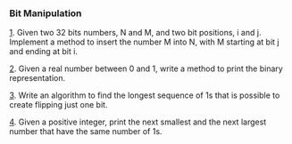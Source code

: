 ### Bit Manipulation

[1](https://github.com/rafaelsfrr/Algorithms-Java/blob/master/src/local/exercises/bit/InsertionOfBits.java). Given two 32 bits numbers, N and M, and two bit positions, i and j. Implement a method to insert the number M into N, with M starting at bit j and ending at bit i. 

[2](https://github.com/rafaelsfrr/Algorithms-Java/blob/master/src/local/exercises/bit/BinaryStringBuilder.java). Given a real number between 0 and 1, write a method to print the binary representation.

[3](https://github.com/rafaelsfrr/Algorithms-Java/blob/master/src/local/exercises/bit/FlipBit.java). Write an algorithm to find the longest sequence of 1s that is possible to create flipping just one bit.

[4](https://github.com/rafaelsfrr/Algorithms-Java/blob/master/src/local/exercises/bit/NextLargestSmallest.java). Given a positive integer, print the next smallest and the next largest number that have the same number of 1s.
